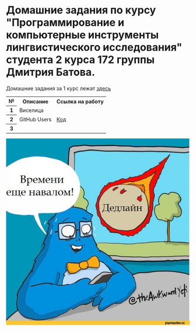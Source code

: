 # Домашние задания по курсу "Программирование и компьютерные инструменты лингвистического исследования" студента 2 курса 172 группы Дмитрия Батова.
Домашние задания за 1 курс лежат [здесь](https://github.com/dsbatov/PythonHSE)  
<table>
  <tr><th>№</th><th>Описание</th><th>Ссылка на работу</th></tr>
  <tr><th>1</th><td>Виселица</td><td></td>
  <tr><th>2</th><td>GitHub Users</td><td><a href="https://github.com/dsbatov/pythonHSE_2/blob/master/HW/hw2.py">Код</a></td>   
  <tr><th>3</th><td></td><td></td>
</table>
<p><img src="deadline.jpg" alt="мем про дедлайн"></p>
